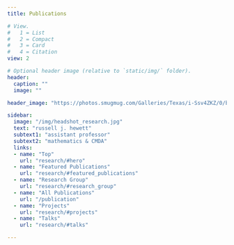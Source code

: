 ```yaml
---
title: Publications

# View.
#   1 = List
#   2 = Compact
#   3 = Card
#   4 = Citation
view: 2

# Optional header image (relative to `static/img/` folder).
header:
  caption: ""
  image: ""

header_image: "https://photos.smugmug.com/Galleries/Texas/i-Ssv4ZKZ/0/b0111b24/X4/20150328_205846_D7100_5359_20150328_205854_D7100_5366-8%20images-X4.jpg"

sidebar:
  image: "/img/headshot_research.jpg"
  text: "russell j. hewett"
  subtext1: "assistant professor"
  subtext2: "mathematics & CMDA"
  links:
  - name: "Top"
    url: "research/#hero"
  - name: "Featured Publications"
    url: "research/#featured_publications"
  - name: "Research Group"
    url: "research/#research_group"
  - name: "All Publications"
    url: "/publication"
  - name: "Projects"
    url: "research/#projects"
  - name: "Talks"
    url: "research/#talks"

---
```

